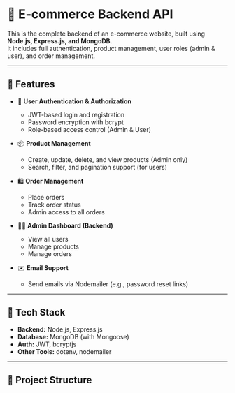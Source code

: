 # 🛒 E-commerce Backend API

This is the complete backend of an e-commerce website, built using **Node.js, Express.js, and MongoDB**.  
It includes full authentication, product management, user roles (admin & user), and order management.

---

## 🚀 Features

- 🔐 **User Authentication & Authorization**  
  - JWT-based login and registration  
  - Password encryption with bcrypt  
  - Role-based access control (Admin & User)

- 📦 **Product Management**  
  - Create, update, delete, and view products (Admin only)  
  - Search, filter, and pagination support (for users)

- 🛍️ **Order Management**  
  - Place orders  
  - Track order status  
  - Admin access to all orders

- 👨‍💼 **Admin Dashboard (Backend)**  
  - View all users  
  - Manage products  
  - Manage orders

- ✉️ **Email Support**  
  - Send emails via Nodemailer (e.g., password reset links)

---

## 🧰 Tech Stack

- **Backend:** Node.js, Express.js  
- **Database:** MongoDB (with Mongoose)  
- **Auth:** JWT, bcryptjs  
- **Other Tools:** dotenv, nodemailer

---

## 📂 Project Structure

